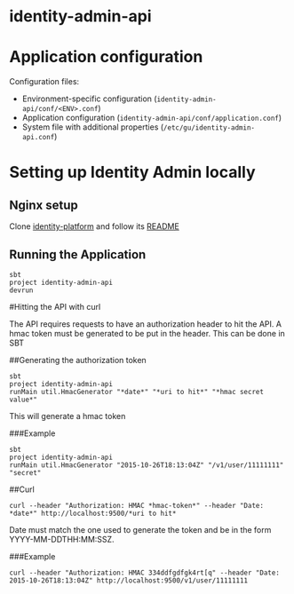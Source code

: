 # identity-admin-api

# Application configuration

Configuration files:
- Environment-specific configuration (`identity-admin-api/conf/<ENV>.conf`)
- Application configuration (`identity-admin-api/conf/application.conf`)
- System file with additional properties (`/etc/gu/identity-admin-api.conf`)

# Setting up Identity Admin locally

## Nginx setup

Clone [identity-platform](https://github.com/guardian/identity-platform) and follow its [README](https://github.com/guardian/identity-platform/blob/master/README.md#setup-nginx-for-local-development)

## Running the Application

```
sbt
project identity-admin-api
devrun
```

#Hitting the API with curl

The API requires requests to have an authorization header to hit the API. A hmac token must be generated to be put in the header. This can be done in SBT

##Generating the authorization token

```
sbt
project identity-admin-api
runMain util.HmacGenerator "*date*" "*uri to hit*" "*hmac secret value*"
```
This will generate a hmac token

###Example
```
sbt
project identity-admin-api
runMain util.HmacGenerator "2015-10-26T18:13:04Z" "/v1/user/11111111" "secret"
```

##Curl

```
curl --header "Authorization: HMAC *hmac-token*" --header "Date: *date*" http://localhost:9500/*uri to hit*
```
Date must match the one used to generate the token and be in the form YYYY-MM-DDTHH:MM:SSZ.

###Example
```
curl --header "Authorization: HMAC 334ddfgdfgk4rt[q" --header "Date: 2015-10-26T18:13:04Z" http://localhost:9500/v1/user/11111111
```


